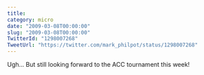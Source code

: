 ```yaml
---
title: 
category: micro
date: "2009-03-08T00:00:00"
slug: "2009-03-08T00:00:00"
TwitterId: "1298007268"
TweetUrl: "https://twitter.com/mark_philpot/status/1298007268"
---
```


Ugh... But still looking forward to the ACC tournament this week!

